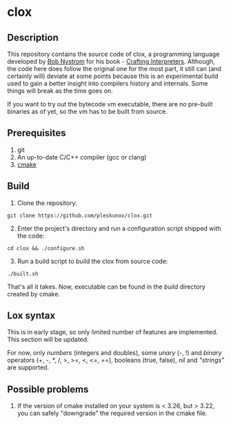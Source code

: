# clox

## Description
This repository contains the source code of clox, a programming language developed by [Bob Nystrom](https://github.com/munificent) for
his book - [Crafting Interpreters](https://craftinginterpreters.com). Although, the code here does follow the original one for
the most part, it still can (and certainly will) deviate at some points because this is an experimental build used to gain a better insight
into compilers history and internals. Some things will break as the time goes on.

If you want to try out the bytecode vm executable, there are no pre-built binaries as of yet, so the vm has to be built from source.

## Prerequisites
1. git
2. An up-to-date C/C++ compiler (gcc or clang)
3. [cmake](https://cmake.org)

## Build
1. Clone the repository:
```
git clone https://github.com/pleskunov/clox.git
```

2. Enter the project's directory and run a configuration script shipped with the code:
```
cd clox && ./configure.sh
```

3. Run a build script to build the clox from source code:
```
./built.sh
```

That's all it takes. Now, executable can be found in the *build* directory created by cmake.

## Lox syntax
This is in early stage, so only limited number of features are implemented. This section will be updated.

For now, only *numbers* (integers and doubles), some *unary* (-, !) and *binary* operators (+, -, *, /, >, >=, <, <=, ==), 
booleans (true, false), *nil* and *"strings"* are supported.

## Possible problems
1. If the version of cmake installed on your system is < 3.26, but > 3.22, you can safely "downgrade" the required version in the cmake file.

